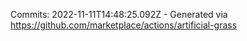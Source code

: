 Commits: 2022-11-11T14:48:25.092Z - Generated via https://github.com/marketplace/actions/artificial-grass
<br>
